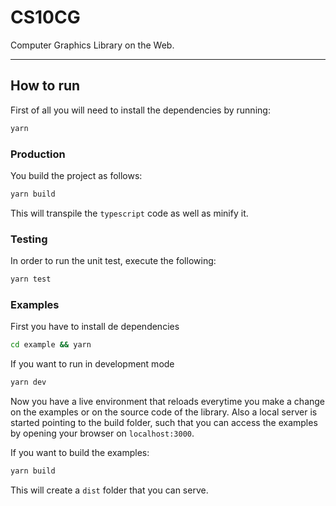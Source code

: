 # CS10CG

Computer Graphics Library on the Web.

---

## How to run

First of all you will need to install the dependencies by running:

```bash
yarn
```

### Production

You build the project as follows:

```bash
yarn build
```

This will transpile the `typescript` code as well as minify it.

### Testing

In order to run the unit test, execute the following:

```bash
yarn test
```

### Examples

First you have to install de dependencies

```bash
cd example && yarn
```

If you want to run in development mode

```bash
yarn dev
```

Now you have a live environment that reloads everytime you make a change on the examples or on the source code of the library. Also a local server is started pointing to the build folder, such that you can access the examples by opening your browser on `localhost:3000`.

If you want to build the examples:

```bash
yarn build
```

This will create a `dist` folder that you can serve.
